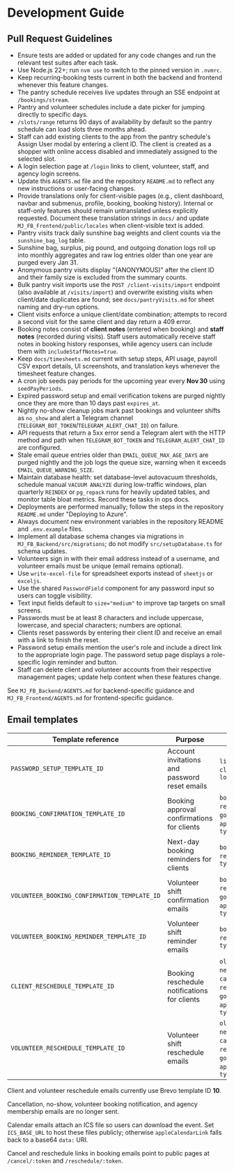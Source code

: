 # Development Guide

## Pull Request Guidelines

- Ensure tests are added or updated for any code changes and run the relevant test suites after each task.
- Use Node.js 22+; run `nvm use` to switch to the pinned version in `.nvmrc`.
- Keep recurring-booking tests current in both the backend and frontend whenever this feature changes.
- The pantry schedule receives live updates through an SSE endpoint at `/bookings/stream`.
- Pantry and volunteer schedules include a date picker for jumping directly to specific days.
- `/slots/range` returns 90 days of availability by default so the pantry schedule can load slots three months ahead.
- Staff can add existing clients to the app from the pantry schedule's Assign User modal by entering a client ID. The client is created as a shopper with online access disabled and immediately assigned to the selected slot.
- A login selection page at `/login` links to client, volunteer, staff, and agency login screens.
- Update this `AGENTS.md` file and the repository `README.md` to reflect any new instructions or user-facing changes.
- Provide translations only for client-visible pages (e.g., client dashboard, navbar and submenus, profile, booking, booking history). Internal or staff-only features should remain untranslated unless explicitly requested. Document these translation strings in `docs/` and update `MJ_FB_Frontend/public/locales` when client-visible text is added.
- Pantry visits track daily sunshine bag weights and client counts via the `sunshine_bag_log` table.
- Sunshine bag, surplus, pig pound, and outgoing donation logs roll up into monthly aggregates and raw log entries older than one year are purged every Jan 31.
- Anonymous pantry visits display "(ANONYMOUS)" after the client ID and their family size is excluded from the summary counts.
- Bulk pantry visit imports use the `POST /client-visits/import` endpoint (also available at `/visits/import`) and overwrite existing visits when client/date duplicates are found; see `docs/pantryVisits.md` for sheet naming and dry-run options.
- Client visits enforce a unique client/date combination; attempts to record a second visit for the same client and day return a 409 error.
- Booking notes consist of **client notes** (entered when booking) and **staff notes** (recorded during visits). Staff users automatically receive staff notes in booking history responses, while agency users can include them with `includeStaffNotes=true`.
- Keep `docs/timesheets.md` current with setup steps, API usage, payroll CSV export details, UI screenshots, and translation keys whenever the timesheet feature changes.
- A cron job seeds pay periods for the upcoming year every **Nov 30** using `seedPayPeriods`.
- Expired password setup and email verification tokens are purged nightly once they are more than 10 days past `expires_at`.
- Nightly no-show cleanup jobs mark past bookings and volunteer shifts as `no_show` and alert a Telegram channel (`TELEGRAM_BOT_TOKEN`/`TELEGRAM_ALERT_CHAT_ID`) on failure.
- API requests that return a 5xx error send a Telegram alert with the HTTP method and path when `TELEGRAM_BOT_TOKEN` and `TELEGRAM_ALERT_CHAT_ID` are configured.
- Stale email queue entries older than `EMAIL_QUEUE_MAX_AGE_DAYS` are purged nightly and the job logs the queue size, warning when it exceeds `EMAIL_QUEUE_WARNING_SIZE`.
- Maintain database health: set database-level autovacuum thresholds, schedule manual `VACUUM ANALYZE` during low-traffic windows, plan quarterly `REINDEX` or `pg_repack` runs for heavily updated tables, and monitor table bloat metrics. Record these tasks in ops docs.
- Deployments are performed manually; follow the steps in the repository `README.md` under "Deploying to Azure".
- Always document new environment variables in the repository README and `.env.example` files.
- Implement all database schema changes via migrations in `MJ_FB_Backend/src/migrations`; do not modify `src/setupDatabase.ts` for schema updates.
- Volunteers sign in with their email address instead of a username, and volunteer emails must be unique (email remains optional).
- Use `write-excel-file` for spreadsheet exports instead of `sheetjs` or `exceljs`.
- Use the shared `PasswordField` component for any password input so users can toggle visibility.
- Text input fields default to `size="medium"` to improve tap targets on small screens.
- Passwords must be at least 8 characters and include uppercase, lowercase, and special characters; numbers are optional.
- Clients reset passwords by entering their client ID and receive an email with a link to finish the reset.
- Password setup emails mention the user's role and include a direct link to the appropriate login page. The password setup page displays a role-specific login reminder and button.
- Staff can delete client and volunteer accounts from their respective management pages; update help content when these features change.

See `MJ_FB_Backend/AGENTS.md` for backend-specific guidance and `MJ_FB_Frontend/AGENTS.md` for frontend-specific guidance.

## Email templates

| Template reference | Purpose | Params |
| ------------------- | ------- | ------ |
| `PASSWORD_SETUP_TEMPLATE_ID` | Account invitations and password reset emails | `link`, `token`, `clientId`, `role`, `loginLink` |
| `BOOKING_CONFIRMATION_TEMPLATE_ID` | Booking approval confirmations for clients | `body`, `cancelLink`, `rescheduleLink`, `googleCalendarLink`, `appleCalendarLink`, `type` |
| `BOOKING_REMINDER_TEMPLATE_ID` | Next-day booking reminders for clients | `body`, `cancelLink`, `rescheduleLink`, `type` |
| `VOLUNTEER_BOOKING_CONFIRMATION_TEMPLATE_ID` | Volunteer shift confirmation emails | `body`, `cancelLink`, `rescheduleLink`, `googleCalendarLink`, `appleCalendarLink`, `type` |
| `VOLUNTEER_BOOKING_REMINDER_TEMPLATE_ID` | Volunteer shift reminder emails | `body`, `cancelLink`, `rescheduleLink`, `type` |
| `CLIENT_RESCHEDULE_TEMPLATE_ID` | Booking reschedule notifications for clients | `oldDate`, `oldTime`, `newDate`, `newTime`, `cancelLink`, `rescheduleLink`, `googleCalendarLink`, `appleCalendarLink`, `type` |
| `VOLUNTEER_RESCHEDULE_TEMPLATE_ID` | Volunteer shift reschedule emails | `oldDate`, `oldTime`, `newDate`, `newTime`, `cancelLink`, `rescheduleLink`, `googleCalendarLink`, `appleCalendarLink`, `type` |

Client and volunteer reschedule emails currently use Brevo template ID **10**.

Cancellation, no-show, volunteer booking notification, and agency membership emails are no longer sent.

Calendar emails attach an ICS file so users can download the event. Set `ICS_BASE_URL`
to host these files publicly; otherwise `appleCalendarLink` falls back to a base64
`data:` URI.

Cancel and reschedule links in booking emails point to public pages at `/cancel/:token` and `/reschedule/:token`.
